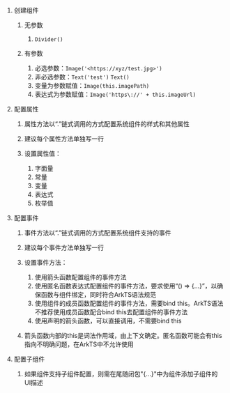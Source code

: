 1.  创建组件

    1.  无参数

        1.  `Divider()`
    2.  有参数

        1.  必选参数：`Image('<https://xyz/test.jpg>')`
        2.  非必选参数：`Text('test')` `Text()`
        3.  变量为参数赋值：`Image(this.imagePath)`
        4.  表达式为参数赋值：`Image('https\://' + this.imageUrl)`
2.  配置属性

    1.  属性方法以“.”链式调用的方式配置系统组件的样式和其他属性
    2.  建议每个属性方法单独写一行
    3.  设置属性值：

        1.  字面量
        2.  常量
        3.  变量
        4.  表达式
        5.  枚举值
3.  配置事件

    1.  事件方法以“.”链式调用的方式配置系统组件支持的事件
    2.  建议每个事件方法单独写一行
    3.  设置事件方法：

        1.  使用箭头函数配置组件的事件方法
        2.  使用匿名函数表达式配置组件的事件方法，要求使用“() => {...}”，以确保函数与组件绑定，同时符合ArkTS语法规范
        3.  使用组件的成员函数配置组件的事件方法，需要bind this。ArkTS语法不推荐使用成员函数配合bind this去配置组件的事件方法
        4.  使用声明的箭头函数，可以直接调用，不需要bind this
    4.  箭头函数内部的this是词法作用域，由上下文确定。匿名函数可能会有this指向不明确问题，在ArkTS中不允许使用
4.  配置子组件

    1.  如果组件支持子组件配置，则需在尾随闭包"{...}"中为组件添加子组件的UI描述

